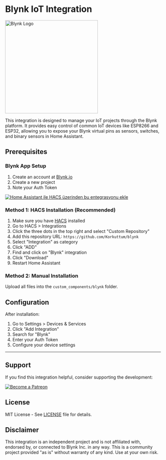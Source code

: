 # Blynk IoT Integration

<p align="left">
  <img src="https://cdn.prod.website-files.com/6272e11601c9e296becde07b/665d3e23703fff50536fcae8_blynk-logo-green.svg" alt="Blynk Logo" width="300"/>
</p>

This integration is designed to manage your IoT projects through the Blynk platform. It provides easy control of common IoT devices like ESP8266 and ESP32, allowing you to expose your Blynk virtual pins as sensors, switches, and binary sensors in Home Assistant.

## Prerequisites

### Blynk App Setup

1. Create an account at [Blynk.io](https://blynk.io)
2. Create a new project
3. Note your Auth Token

[![Home Assistant ile HACS üzerinden bu entegrasyonu ekle](https://my.home-assistant.io/badges/hacs_repository.svg)](https://my.home-assistant.io/redirect/hacs_repository/?owner=Korkuttum&repository=blynk&category=integration)

### Method 1: HACS Installation (Recommended)
1. Make sure you have [HACS](https://hacs.xyz/) installed
2. Go to HACS > Integrations
3. Click the three dots in the top right and select "Custom Repository"
4. Add this repository URL: `https://github.com/Korkuttum/blynk`
5. Select "Integration" as category
6. Click "ADD"
7. Find and click on "Blynk" integration
8. Click "Download"
9. Restart Home Assistant

### Method 2: Manual Installation
Upload all files into the `custom_components/blynk` folder.

## Configuration

After installation:

1. Go to Settings > Devices & Services
2. Click "Add Integration"
3. Search for "Blynk"
4. Enter your Auth Token
5. Configure your device settings

---

## Support

If you find this integration helpful, consider supporting the development:

[![Become a Patreon](https://img.shields.io/badge/Become_a-Patron-red.svg?style=for-the-badge&logo=patreon)](https://www.patreon.com/korkuttum)

## License

MIT License - See [LICENSE](LICENSE) file for details.

## Disclaimer

This integration is an independent project and is not affiliated with, endorsed by, or connected to Blynk Inc. in any way. This is a community project provided "as is" without warranty of any kind. Use at your own risk.
